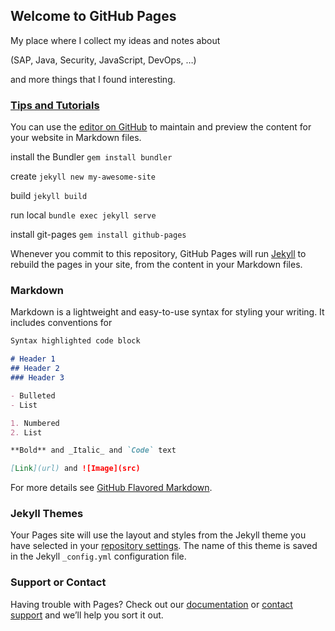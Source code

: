 ## Welcome to GitHub Pages

My place where I collect my ideas and notes about

(SAP, Java, Security, JavaScript, DevOps, …) 

and more things that I found interesting.


### [Tips and Tutorials]()

You can use the [editor on GitHub](https://github.com/wechris/wechris.github.io/edit/master/README.md) to maintain and preview the content for your website in Markdown files.

install the Bundler `gem install bundler`

create `jekyll new my-awesome-site`

build `jekyll build`

run local  `bundle exec jekyll serve`


install git-pages `gem install github-pages`

Whenever you commit to this repository, GitHub Pages will run [Jekyll](https://jekyllrb.com/) to rebuild the pages in your site, from the content in your Markdown files.

### Markdown

Markdown is a lightweight and easy-to-use syntax for styling your writing. It includes conventions for

```markdown
Syntax highlighted code block

# Header 1
## Header 2
### Header 3

- Bulleted
- List

1. Numbered
2. List

**Bold** and _Italic_ and `Code` text

[Link](url) and ![Image](src)
```

For more details see [GitHub Flavored Markdown](https://guides.github.com/features/mastering-markdown/).

### Jekyll Themes

Your Pages site will use the layout and styles from the Jekyll theme you have selected in your [repository settings](https://github.com/wechris/wechris.github.io/settings). The name of this theme is saved in the Jekyll `_config.yml` configuration file.

### Support or Contact

Having trouble with Pages? Check out our [documentation](https://help.github.com/categories/github-pages-basics/) or [contact support](https://github.com/contact) and we’ll help you sort it out.
